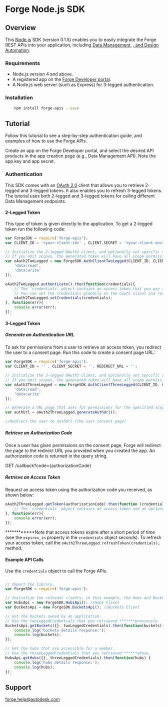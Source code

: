 # Forge Node.js SDK

## Overview
This <a href="https://nodejs.org/" target="_blank">Node.js</a> SDK (version 0.1.5) enables you to easily integrate the Forge REST APIs
into your application, including <a href="https://developer.autodesk.com/en/docs/data/v2/overview/" target="_blank">Data Management</a>,
<a href="https://developer.autodesk.com/en/docs/model-derivative/v2/overview/" target="_blank">,
and <a href="https://developer.autodesk.com/en/docs/design-automation/v2/overview/" target="_blank">Design Automation</a>.

### Requirements
* Node.js version 4 and above.
* A registered app on the <a href="https://developer.autodesk.com/myapps" target="_blank">Forge Developer portal</a>.
* A Node.js web server (such as Express) for 3-legged authentication.


### Installation
```sh
    npm install forge-apis --save
```

## Tutorial
Follow this tutorial to see a step-by-step authentication guide, and examples of how to use the Forge APIs.

Create an app on the Forge Developer portal, and select the desired API products in the app creation page (e.g., Data Management API). Note the app key and app secret.

### Authentication

This SDK comes with an <a href="https://developer.autodesk.com/en/docs/oauth/v2/overview/" target="_blank">OAuth 2.0</a> client that allows you to retrieve 2-legged and 3-legged tokens. It also enables you to refresh 3-legged tokens. The tutorial uses both 2-legged and 3-legged tokens for calling different Data Management endpoints.

#### 2-Legged Token

This type of token is given directly to the application.
To get a 2-legged token run the following code:

``` JavaScript
var ForgeSDK = require('forge-apis');
var CLIENT_ID = '<your-client-id>' , CLIENT_SECRET = '<your-client-secret>';

// Initialize the 2-legged OAuth2 client, and optionally set specific scopes.
// If you omit scopes, the generated token will have all scope permissions.
var oAuth2TwoLegged = new ForgeSDK.AuthClientTwoLegged(CLIENT_ID, CLIENT_SECRET, [
    'data:read',
    'data:write'
]);

oAuth2TwoLegged.authenticate().then(function(credentials){
    // The `credentials` object contains an access_token that you use to call the endpoints.
    // You can set the credentials globally on the oauth client and retrieve them later on.
    oAuth2TwoLegged.setCredentials(credentials);
}, function(err){
    console.error(err);
});
```

#### 3-Legged Token
##### Generate an Authentication URL

To ask for permissions from a user to retrieve an access token, you
redirect the user to a consent page. Run this code to create a consent page URL:

``` JavaScript
var ForgeSDK = require('forge-apis');
var CLIENT_ID = '' , CLIENT_SECRET = '', REDIRECT_URL = '';

// Initialize the 3-legged OAuth2 client, and optionally set specific scopes.
// If you omit scopes, the generated token will have all scope permissions.
var oAuth2ThreeLegged = new ForgeSDK.AuthClientThreeLegged(CLIENT_ID, CLIENT_SECRET, REDIRECT_URL, [
    'data:read',
    'data:write'
]);

// Generate a URL page that asks for permissions for the specified scopes.
var authUrl = oAuth2ThreeLegged.generateAuthUrl();

//Redirect the user to authUrl (the user consent page)

```

##### Retrieve an Authorization Code

Once a user has given permissions on the consent page, Forge will redirect
the page to the redirect URL you provided when you created the app. An authorization code is returned in the query string.

GET /callback?code={authorizationCode}

##### Retrieve an Access Token

Request an access token using the authorization code you received, as shown below:

``` JavaScript
oAuth2ThreeLegged.getToken(authorizationCode).then(function (credentials) {
    // The `credentials` object contains an access_token and an optional refresh_token that you can use to call the endpoints.
}, function(err){
    console.error(err);
});
```

************Note that access tokens expire after a short period of time (see the `expires_in` property in the `credentials` object seconds). To refresh your access token, call the `oAuth2ThreeLegged.refreshToken(credentials);` method. 

#### Example API Calls

Use the `credentials` object to call the Forge APIs.

``` JavaScript

// Import the library.
var ForgeSDK = require('forge-apis');

// Initialize the relevant clients; in this example, the Hubs and Buckets clients (part of the Data Management API).
var HubsApi = new ForgeSDK.HubsApi(); //Hubs Client
var BucketsApi = new ForgeSDK.BucketsApi(); //Buckets Client

// Get the buckets owned by an application.
// Use the twoLeggedCredentials that you retrieved *******previously.
BucketsApi.getBuckets({}, twoLeggedCredentials).then(function(buckets){
    console.log('buckets details response:');
    console.log(buckets);
});

// Get the hubs that are accessible for a member.
// Use the threeLeggedCredentials that you retrieved ******above.
HubsApi.getHubs({}, threeLeggedCredentials).then(function(hubs) {
    console.log('hubs details response:');
    console.log(hubs);
});

```

## Support

forge.help@autodesk.com
